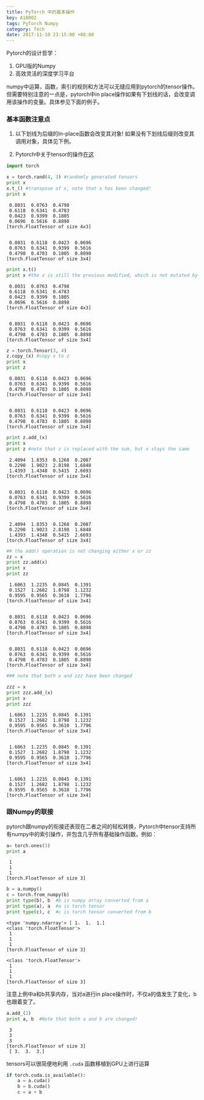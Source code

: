 ```yaml
---
title: PyTorch 中的基本操作
key: A10002
tags: PyTorch Numpy
category: Tech
date: 2017-11-10 23:15:00 +08:00
---
```



Pytorch的设计哲学：

1. GPU版的Numpy
2. 高效灵活的深度学习平台

<!--more-->
numpy中运算，函数，索引的规则和方法可以无缝应用到pytorch的tensor操作。但需要特别注意的一点是，pytorch中in place操作如果有下划线的话，会改变调用该操作的变量。具体参见下面的例子。


### 基本函数注意点
1. 以下划线为后缀的In-place函数会改变其对象! 如果没有下划线后缀则改变其调用对象，具体见下例。

2. Pytorch中关于tensor的操作[在这](http://pytorch.org/docs/master/torch.html)

```python
import torch
```


```python
x = torch.rand(4, 3) #randomly generated tensors
print x
x.t_() #transpose of x, note that x has been changed!
print x
```


     0.8031  0.0763  0.4798
     0.6118  0.6341  0.4783
     0.0423  0.9399  0.1805
     0.0696  0.5616  0.8898
    [torch.FloatTensor of size 4x3]


     0.8031  0.6118  0.0423  0.0696
     0.0763  0.6341  0.9399  0.5616
     0.4798  0.4783  0.1805  0.8898
    [torch.FloatTensor of size 3x4]




```python
print x.t()
print x #the x is still the previous modified, which is not mutated by x.t()
```


     0.8031  0.0763  0.4798
     0.6118  0.6341  0.4783
     0.0423  0.9399  0.1805
     0.0696  0.5616  0.8898
    [torch.FloatTensor of size 4x3]


     0.8031  0.6118  0.0423  0.0696
     0.0763  0.6341  0.9399  0.5616
     0.4798  0.4783  0.1805  0.8898
    [torch.FloatTensor of size 3x4]




```python
z = torch.Tensor(3, 4)
z.copy_(x) #copy x to z
print x
print z
```


     0.8031  0.6118  0.0423  0.0696
     0.0763  0.6341  0.9399  0.5616
     0.4798  0.4783  0.1805  0.8898
    [torch.FloatTensor of size 3x4]


     0.8031  0.6118  0.0423  0.0696
     0.0763  0.6341  0.9399  0.5616
     0.4798  0.4783  0.1805  0.8898
    [torch.FloatTensor of size 3x4]




```python
print z.add_(x)
print x
print z #note that z is replaced with the sum, but x stays the same
```


     2.4094  1.8353  0.1268  0.2087
     0.2290  1.9023  2.8198  1.6848
     1.4393  1.4348  0.5415  2.6693
    [torch.FloatTensor of size 3x4]


     0.8031  0.6118  0.0423  0.0696
     0.0763  0.6341  0.9399  0.5616
     0.4798  0.4783  0.1805  0.8898
    [torch.FloatTensor of size 3x4]


     2.4094  1.8353  0.1268  0.2087
     0.2290  1.9023  2.8198  1.6848
     1.4393  1.4348  0.5415  2.6693
    [torch.FloatTensor of size 3x4]




```python
## the add() operation is not changing either x or zz
zz = x
print zz.add(x)
print x
print zz
```


     1.6063  1.2235  0.0845  0.1391
     0.1527  1.2682  1.8798  1.1232
     0.9595  0.9565  0.3610  1.7796
    [torch.FloatTensor of size 3x4]


     0.8031  0.6118  0.0423  0.0696
     0.0763  0.6341  0.9399  0.5616
     0.4798  0.4783  0.1805  0.8898
    [torch.FloatTensor of size 3x4]


     0.8031  0.6118  0.0423  0.0696
     0.0763  0.6341  0.9399  0.5616
     0.4798  0.4783  0.1805  0.8898
    [torch.FloatTensor of size 3x4]




```python
### note that both x and zzz have been changed

zzz = x
print zzz.add_(x)
print x
print zzz
```


     1.6063  1.2235  0.0845  0.1391
     0.1527  1.2682  1.8798  1.1232
     0.9595  0.9565  0.3610  1.7796
    [torch.FloatTensor of size 3x4]


     1.6063  1.2235  0.0845  0.1391
     0.1527  1.2682  1.8798  1.1232
     0.9595  0.9565  0.3610  1.7796
    [torch.FloatTensor of size 3x4]


     1.6063  1.2235  0.0845  0.1391
     0.1527  1.2682  1.8798  1.1232
     0.9595  0.9565  0.3610  1.7796
    [torch.FloatTensor of size 3x4]



### 跟Numpy的联接
pytorch跟numpy的衔接还表现在二者之间的轻松转换，Pytorch中tensor支持所有numpy中的索引操作，并包含几乎所有基础操作函数。例如：

```python
a= torch.ones(3)
print a
```


     1
     1
     1
    [torch.FloatTensor of size 3]




```python
b = a.numpy()
c = torch.from_numpy(b)
print type(b), b  #b is numpy array converted from a
print type(a), a  #a is torch tensor
print type(c), c  #c is torch tensor converted from b
```

    <type 'numpy.ndarray'> [ 1.  1.  1.]
    <class 'torch.FloatTensor'>
     1
     1
     1
    [torch.FloatTensor of size 3]

    <class 'torch.FloatTensor'>
     1
     1
     1
    [torch.FloatTensor of size 3]



注意上例中a和b共享内存，当对a进行in place操作时，不仅a的值发生了变化，b也跟着变了。


```python
a.add_(2)
print a, b  #Note that both a and b are changed!
```


     3
     3
     3
    [torch.FloatTensor of size 3]
     [ 3.  3.  3.]


tensors可以很简便地利用 ``.cuda`` 函数移植到GPU上进行运算


```python
if torch.cuda.is_available():
    a = a.cuda()
    b = b.cuda()
    c = a + b
```


```python

```
